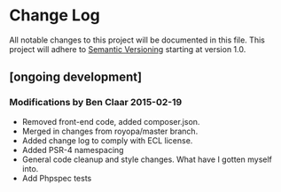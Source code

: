 # Change Log
All notable changes to this project will be documented in this file.
This project will adhere to [Semantic Versioning](http://semver.org/) starting at version 1.0.

## [ongoing development]
### Modifications by Ben Claar 2015-02-19
- Removed front-end code, added composer.json.
- Merged in changes from royopa/master branch.
- Added change log to comply with ECL license.
- Added PSR-4 namespacing
- General code cleanup and style changes. What have I gotten myself into.
- Add Phpspec tests